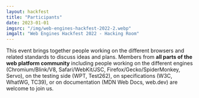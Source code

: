 ```yaml
---
layout: hackfest
title: "Participants"
date: 2023-01-01
imgsrc: "/img/web-engines-hackfest-2022-2.webp"
imgalt: "Web Engines Hackfest 2022 - Hacking Room"
---
```


This event brings together people working on the different browsers and related standards to discuss ideas and plans. Members from **all parts of the web platform community** including people working on the different engines (Chromium/Blink/V8, Safari/WebKit/JSC, Firefox/Gecko/SpiderMonkey, Servo), on the testing side (WPT, Test262), on specifications (W3C, WhatWG, TC39), or on documentation (MDN Web Docs, web.dev) are welcome to join us.

